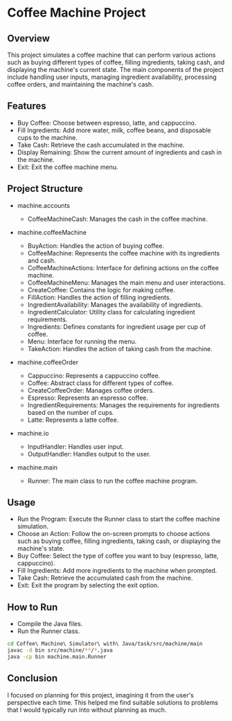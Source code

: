 # Coffee Machine Project
## Overview
This project simulates a coffee machine that can perform various actions such as buying different types of coffee, 
filling ingredients, taking cash, and displaying the machine's current state. 
The main components of the project include handling user inputs, managing ingredient availability, 
processing coffee orders, and maintaining the machine's cash.

## Features

- Buy Coffee: Choose between espresso, latte, and cappuccino.
- Fill Ingredients: Add more water, milk, coffee beans, and disposable cups to the machine.
- Take Cash: Retrieve the cash accumulated in the machine.
- Display Remaining: Show the current amount of ingredients and cash in the machine.
- Exit: Exit the coffee machine menu.

## Project Structure

- machine.accounts
  - CoffeeMachineCash: Manages the cash in the coffee machine.

- machine.coffeeMachine
  - BuyAction: Handles the action of buying coffee.
  - CoffeeMachine: Represents the coffee machine with its ingredients and cash.
  - CoffeeMachineActions: Interface for defining actions on the coffee machine.
  - CoffeeMachineMenu: Manages the main menu and user interactions.
  - CreateCoffee: Contains the logic for making coffee.
  - FillAction: Handles the action of filling ingredients.
  - IngredientAvailability: Manages the availability of ingredients.
  - IngredientCalculator: Utility class for calculating ingredient requirements.
  - Ingredients: Defines constants for ingredient usage per cup of coffee.
  - Menu: Interface for running the menu.
  - TakeAction: Handles the action of taking cash from the machine.

- machine.coffeeOrder
  - Cappuccino: Represents a cappuccino coffee.
  - Coffee: Abstract class for different types of coffee.
  - CreateCoffeeOrder: Manages coffee orders.
  - Espresso: Represents an espresso coffee.
  - IngredientRequirements: Manages the requirements for ingredients based on the number of cups.
  - Latte: Represents a latte coffee.

- machine.io
  - InputHandler: Handles user input.
  - OutputHandler: Handles output to the user.

- machine.main
  - Runner: The main class to run the coffee machine program.

## Usage
- Run the Program: Execute the Runner class to start the coffee machine simulation.
- Choose an Action: Follow the on-screen prompts to choose actions such as buying coffee, filling ingredients, taking cash, or displaying the machine's state.
- Buy Coffee: Select the type of coffee you want to buy (espresso, latte, cappuccino).
- Fill Ingredients: Add more ingredients to the machine when prompted.
- Take Cash: Retrieve the accumulated cash from the machine.
- Exit: Exit the program by selecting the exit option.

## How to Run
- Compile the Java files.
- Run the Runner class.

```bash
cd Coffee\ Machine\ Simulator\ with\ Java/task/src/machine/main 
javac -d bin src/machine/**/*.java
java -cp bin machine.main.Runner
```

## Conclusion
I focused on planning for this project, imagining it from the user's perspective each time. This helped me find suitable solutions to problems
that I would typically run into without planning as much.
